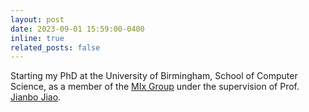 ```yaml
---
layout: post
date: 2023-09-01 15:59:00-0400
inline: true
related_posts: false
---
```


Starting my PhD at the University of Birmingham, School of Computer Science, as a member of the [MIx Group](https://mix.jianbojiao.com/) under the supervision of Prof. [Jianbo Jiao](https://jianbojiao.com/).